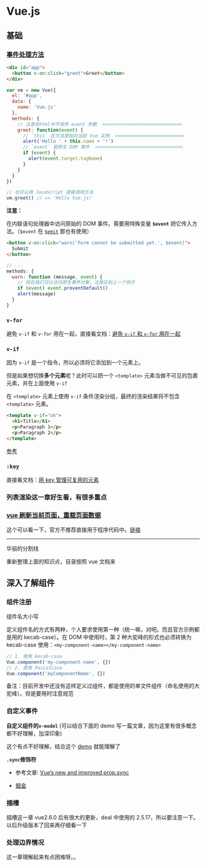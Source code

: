 # Vue.js

## 基础

### [事件处理方法](https://cn.vuejs.org/v2/guide/events.html#%E4%BA%8B%E4%BB%B6%E5%A4%84%E7%90%86%E6%96%B9%E6%B3%95)

```html
<div id="app">
  <button v-on:click="greet">Greet</button>
</div>
```

```js
var vm = new Vue({
  el: '#app',
  data: {
    name: 'Vue.js'
  },
  methods: {
    // 注意在html中不用传 event 参数  <<<<<<<<<<<<<<<<<<<<<<<<<<<<<
    greet: function(event) {
      // `this` 在方法里指向当前 Vue 实例  <<<<<<<<<<<<<<<<<<<<<<<<<
      alert('Hello ' + this.name + '!')
      // `event` 是原生 DOM 事件  <<<<<<<<<<<<<<<<<<<<<<<<<<<<<<<<
      if (event) {
        alert(event.target.tagName)
      }
    }
  }
})

// 也可以用 JavaScript 直接调用方法
vm.greet() // => 'Hello Vue.js!'
```

**注意：**

在内联语句处理器中访问原始的 DOM 事件。需要用特殊变量 **`$event`** 把它传入方法。（`$event` 在 [`$emit`](https://cn.vuejs.org/v2/guide/components.html#%E4%BD%BF%E7%94%A8%E4%BA%8B%E4%BB%B6%E6%8A%9B%E5%87%BA%E4%B8%80%E4%B8%AA%E5%80%BC) 那也有使用）

```html
<button v-on:click="warn('Form cannot be submitted yet.', $event)">
  Submit
</button>
```

```js
// ...
methods: {
  warn: function (message, event) {
    // 现在我们可以访问原生事件对象，注意区别上一个例子
    if (event) event.preventDefault()
    alert(message)
  }
}
```

### **`v-for`**

避免 `v-if` 和 `v-for` 用在一起，直接看文档：[避免 `v-if` 和 `v-for` 用在一起](https://cn.vuejs.org/v2/style-guide/#%E9%81%BF%E5%85%8D-v-if-%E5%92%8C-v-for-%E7%94%A8%E5%9C%A8%E4%B8%80%E8%B5%B7-%E5%BF%85%E8%A6%81)

### **`v-if`**

因为 `v-if` 是一个指令，所以必须将它添加到一个元素上。

但是如果想切换**多个元素**呢？此时可以把一个 `<template>` 元素当做不可见的包裹元素，并在上面使用 `v-if`

在 `<template>` 元素上使用 `v-if` 条件渲染分组，最终的渲染结果将不包含 `<template>` 元素。

```html
<template v-if="ok">
  <h1>Title</h1>
  <p>Paragraph 1</p>
  <p>Paragraph 2</p>
</template>
```

[参考](https://cn.vuejs.org/v2/guide/conditional.html#%E5%9C%A8-lt-template-gt-%E5%85%83%E7%B4%A0%E4%B8%8A%E4%BD%BF%E7%94%A8-v-if-%E6%9D%A1%E4%BB%B6%E6%B8%B2%E6%9F%93%E5%88%86%E7%BB%84)

### **`:key`**

直接看文档：[用 key 管理可复用的元素](https://cn.vuejs.org/v2/guide/conditional.html#%E7%94%A8-key-%E7%AE%A1%E7%90%86%E5%8F%AF%E5%A4%8D%E7%94%A8%E7%9A%84%E5%85%83%E7%B4%A0)

### 列表渲染这一章好生看，有很多重点

### [vue 刷新当前页面，重载页面数据](https://blog.csdn.net/yufengaotian/article/details/81238792)

这个可以看一下，官方不推荐直接用于程序代码中。[链接](https://cn.vuejs.org/v2/api/#provide-inject)

---

华丽的分割线

重新整理上面的知识点，目录按照 vue 文档来

## 深入了解组件

### 组件注册

组件名大小写

定义组件名的方式有两种，个人要求使用第一种（统一嘛，对吧。而且官方示例都是用的 kecab-case）。在 DOM 中使用时，第 2 种大驼峰的形式也必须转换为 kecab-case 使用：`<my-component-name></my-component-name>`

```js
// 1. 使用 kecab-case
Vue.component('my-component-name', {})
// 2. 使用 PascalCase
Vue.component('myComponentName', {})
```

备注：目前开发中还没有这样定义过组件，都是使用的单文件组件（命名使用的大驼峰）。但是要用时注意规范

### 自定义事件

**自定义组件的`v-model`** (可以结合下面的 demo 写一篇文章，因为这里有很多概念都不好理解，加深印象)

这个有点不好理解，结合这个 [demo](https://jsfiddle.net/mauromadeit/dzuvu4jd/?utm_source=website&utm_medium=embed&utm_campaign=dzuvu4jd) 就能理解了

**`.sync`修饰符**

- 参考文章: [Vue’s new and improved prop.sync](https://medium.com/front-end-weekly/vues-v-model-directive-vs-sync-modifier-d1f83957c57c)

- [掘金](https://juejin.im/post/5adc99f56fb9a07abd0d3ee7)

### 插槽

插槽这一章 vue2.6.0 后有很大的更新，deal 中使用的 2.5.17，所以要注意一下。以后升级版本了回来再仔细看一下

### 处理边界情况

这一章理解起来有点困难呀。。
